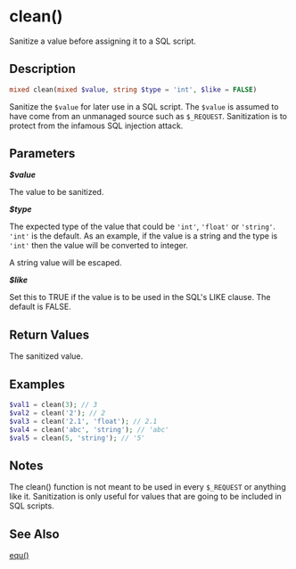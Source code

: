 clean()
=======

Sanitize a value before assigning it to a SQL script.

## Description

```php
mixed clean(mixed $value, string $type = 'int', $like = FALSE)
```

Sanitize the `$value` for later use in a SQL script. The `$value` is assumed to have come from an unmanaged source such as `$_REQUEST`. Sanitization is to protect from the infamous SQL injection attack.


## Parameters

***$value***

The value to be sanitized.

***$type***

The expected type of the value that could be `'int'`, `'float'` or `'string'`. `'int'` is the default. As an example, if the value is a string and the type is `'int'` then the value will be converted to integer.

A string value will be escaped. 

***$like***

Set this to TRUE if the value is to be used in the SQL's LIKE clause. The default is FALSE.

## Return Values

The sanitized value.

## Examples

```php
$val1 = clean(3); // 3
$val2 = clean('2'); // 2
$val3 = clean('2.1', 'float'); // 2.1
$val4 = clean('abc', 'string'); // 'abc'
$val5 = clean(5, 'string'); // '5'
```

## Notes

The clean() function is not meant to be used in every `$_REQUEST` or anything like it. Sanitization is only useful for values that are going to be included in SQL scripts.

## See Also

[equ()](equ.md)
